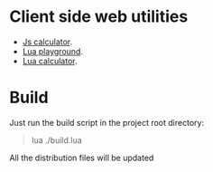 
# Client side web utilities

- [Js calculator](https://raw.githack.com/pocomane/clientsideutil/master/calcjs.html).
- [Lua playground](https://raw.githack.com/pocomane/clientsideutil/master/luavm.html).
- [Lua calculator](https://raw.githack.com/pocomane/clientsideutil/master/calclua.html).

# Build

Just run the build script in the project root directory:

> lua ./build.lua

All the distribution files will be updated

